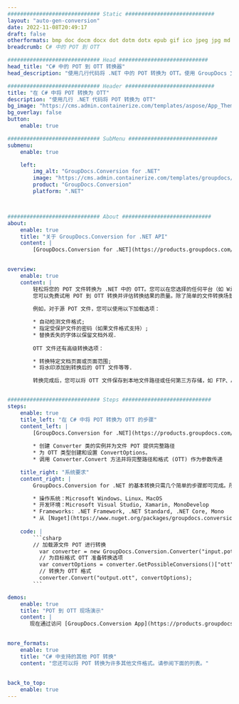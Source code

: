 ```yaml
---
############################# Static ############################
layout: "auto-gen-conversion"
date: 2022-11-08T20:49:17
draft: false
otherformats: bmp doc docm docx dot dotm dotx epub gif ico jpeg jpg md odt ott pdf png psd rtf tex tif tiff txt xps
breadcrumb: C# 中的 POT 到 OTT

############################# Head ############################
head_title: "C# 中的 POT 到 OTT 转换器"
head_description: "使用几行代码将 .NET 中的 POT 转换为 OTT。使用 GroupDocs 文档转换 API 转换 160 多种文件格式。"

############################# Header ############################
title: "在 C# 中将 POT 转换为 OTT"
description: "使用几行 .NET 代码将 POT 转换为 OTT"
bg_image: "https://cms.admin.containerize.com/templates/aspose/App_Themes/V3/images/bg/header1.png"
bg_overlay: false
button:
    enable: true

############################# SubMenu ############################
submenu:
    enable: true

    left:
        img_alt: "GroupDocs.Conversion for .NET"
        image: "https://cms.admin.containerize.com/templates/groupdocs/images/product-logos/90x90-noborder/groupdocs-conversion-net.png"
        product: "GroupDocs.Conversion"
        platform: ".NET"



############################# About ############################
about:
    enable: true
    title: "关于 GroupDocs.Conversion for .NET API"
    content: |
        [GroupDocs.Conversion for .NET](https://products.groupdocs.com/conversion/net/)可用于转换Microsoft Word、Excel、PowerPoint、PDF、Visio等格式。 GroupDocs.Conversion 是一个独立的 API，适用于需要高性能的后端和内部系统。它不依赖于任何软件，例如 Microsoft 或 Open Office。
    

overview:
    enable: true
    content: |
        轻松将您的 POT 文件转换为 .NET 中的 OTT。您可以在您选择的任何平台（如 Windows、Linux、macOS）中仅使用几行 C# 代码行。
        您可以免费试用 POT 到 OTT 转换并评估转换结果的质量。除了简单的文件转换场景，您还可以尝试更高级的选项来加载源 POT 文件和保存输出 OTT 结果。 
        
        例如，对于源 POT 文件，您可以使用以下加载选项：

        * 自动检测文件格式;
        * 指定受保护文件的密码（如果文件格式支持）;
        * 替换丢失的字体以保留文档外观.
        
        OTT 文件还有高级转换选项：

        * 转换特定文档页面或页面范围;
        * 将水印添加到转换后的 OTT 文件等等.

        转换完成后，您可以将 OTT 文件保存到本地文件路径或任何第三方存储，如 FTP、Amazon S3、Google Drive、Dropbox 等。请注意 - 将 POT 转换为 OTT 无需安装任何额外的软件 - 如 MS Office、Open Office、Adobe Acrobat Reader 等。


############################# Steps ############################
steps:
    enable: true
    title_left: "在 C# 中将 POT 转换为 OTT 的步骤"
    content_left: |
        [GroupDocs.Conversion for .NET](https://products.groupdocs.com/conversion/net/) 使开发人员只需几行代码即可轻松地将 POT 文件转换为 OTT。
        
        * 创建 Converter 类的实例并为文件 POT 提供完整路径
        * 为 OTT 类型创建和设置 ConvertOptions。
        * 调用 Converter.Convert 方法并将完整路径和格式 (OTT) 作为参数传递

    title_right: "系统要求"
    content_right: |
        GroupDocs.Conversion for .NET 的基本转换只需几个简单的步骤即可完成。所有主要平台和操作系统都支持我们的 API。在执行以下代码之前，请确保您的系统上安装了以下先决条件。

        * 操作系统：Microsoft Windows、Linux、MacOS
        * 开发环境：Microsoft Visual Studio, Xamarin, MonoDevelop
        * Frameworks: .NET Framework, .NET Standard, .NET Core, Mono
        * 从 [Nuget](https://www.nuget.org/packages/groupdocs.conversion) 获取最新的 GroupDocs.Conversion for .NET
         
    code: |
        ```csharp    
        // 加载源文件 POT 进行转换
          var converter = new GroupDocs.Conversion.Converter("input.pot");
          // 为目标格式 OTT 准备转换选项
          var convertOptions = converter.GetPossibleConversions()["ott"].ConvertOptions;
          // 转换为 OTT 格式
          converter.Convert("output.ott", convertOptions);
        ```

demos:
    enable: true
    title: "POT 到 OTT 现场演示"
    content: |
       现在通过访问 [GroupDocs.Conversion App](https://products.groupdocs.app/conversion/family) 网站将 POT 转换为 OTT。在线演示具有以下优点
          

more_formats:
    enable: true
    title: "C# 中支持的其他 POT 转换"
    content: "您还可以将 POT 转换为许多其他文件格式。请参阅下面的列表。"
       
       
back_to_top:
    enable: true
---
```

